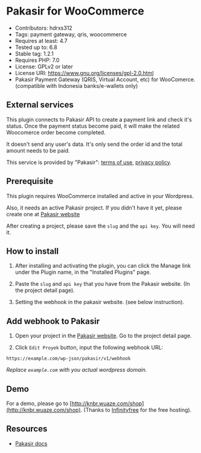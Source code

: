 # Pakasir for WooCommerce

- Contributors: hdrxs312
- Tags: payment gateway, qris, woocommerce
- Requires at least: 4.7
- Tested up to: 6.8
- Stable tag: 1.2.1
- Requires PHP: 7.0
- License: GPLv2 or later
- License URI: https://www.gnu.org/licenses/gpl-2.0.html
- Pakasir Payment Gateway (QRIS, Virtual Account, etc) for WooComerce. (compatible with Indonesia banks/e-wallets only)

## External services

This plugin connects to Pakasir API to create a payment link and check it's status. Once the payment status become paid, it will make the related Woocomerce order become completed.

It doesn't send any user's data. It's only send the order id and the total amount needs to be paid.

This service is provided by "Pakasir": [terms of use](https://pakasir.com/p/tos), [privacy policy](https://pakasir.com/p/privacy).

## Prerequisite

This plugin requires WooCommerce installed and active in your Wordpress.

Also, it needs an active Pakasir project. If you didn't have it yet, please create one at [Pakasir website](https://app.pakasir.com/projects)

After creating a project, please save the `slug` and the `api key`. You will need it.

## How to install

1. After installing and activating the plugin, you can click the Manage link under the Plugin name, in the "Installed Plugins" page.

2. Paste the `slug` and `api key` that you have from the Pakasir website. (In the project detail page).

3. Setting the webhook in the pakasir website. (see below instruction).

## Add webhook to Pakasir

1. Open your project in the [Pakasir website](https://app.pakasir.com/projects). Go to the project detail page.

2. Click `Edit Proyek` button, input the following webhook URL:
```
https://example.com/wp-json/pakasir/v1/webhook
```
_Replace `example.com` with you actual wordpress domain._

## Demo

For a demo, please go to [http://knbr.wuaze.com/shop](http://knbr.wuaze.com/shop). (Thanks to [Infinityfree](https://infinityfree.com) for the free hosting).

## Resources

- [Pakasir docs](https://pakasir.com/p/docs)

